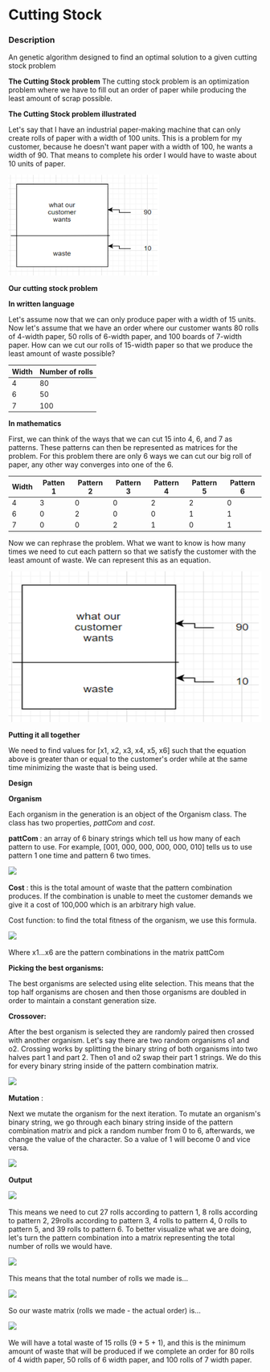 # Cutting Stock

### Description
An genetic algorithm designed to find an optimal solution to a given cutting stock problem

**The Cutting Stock problem**
The cutting stock problem is an optimization problem where we have to fill out an order of paper while producing the least amount of scrap possible.

**The Cutting Stock problem illustrated**

Let's say that I have an industrial paper-making machine that can only create rolls of paper with a width of 100 units. This is a problem for my customer, because he doesn't want paper with a width of 100, he wants a width of 90. That means to complete his order I would have to waste about 10 units of paper.

<img src="CuttingStockPictures/cs1.png" width="300" height="200">

**Our cutting stock problem**

**In written language**

Let&#39;s assume now that we can only produce paper with a width of 15 units. Now let&#39;s assume that we have an order where our customer wants 80 rolls of 4-width paper, 50 rolls of 6-width paper, and 100 boards of 7-width paper. How can we cut our rolls of 15-width paper so that we produce the least amount of waste possible?

| Width | Number of rolls |
| --- | --- |
| 4 | 80 |
| 6 | 50 |
| 7 | 100 |

**In mathematics**

First, we can think of the ways that we can cut 15 into 4, 6, and 7 as patterns. These patterns can then be represented as matrices for the problem. For this problem there are only 6 ways we can cut our big roll of paper, any other way converges into one of the 6.

| Width | Patten 1 | Pattern 2 | Pattern 3 | Pattern 4 | Pattern 5 | Pattern 6 |
| --- | --- | --- | --- | --- | --- | --- |
| 4 | 3 | 0 | 0 | 2 | 2 | 0 |
| 6 | 0 | 2 | 0 | 0 | 1 | 1 |
| 7 | 0 | 0 | 2 | 1 | 0 | 1 |

Now we can rephrase the problem. What we want to know is how many times we need to cut each pattern so that we satisfy the customer with the least amount of waste. We can represent this as an equation.

<img src="CuttingStockPictures/cs1.png" width="800" height="300">

**Putting it all together**

We need to find values for [x1, x2, x3, x4, x5, x6] such that the equation above is greater than or equal to the customer&#39;s order while at the same time minimizing the waste that is being used.

**Design**

**Organism**

Each organism in the generation is an object of the Organism class. The class has two properties, _pattCom_ and _cost_.

**pattCom** : an array of 6 binary strings which tell us how many of each pattern to use. For example, [001, 000, 000, 000, 000, 010] tells us to use pattern 1 one time and pattern 6 two times.

![](RackMultipart20220220-4-1c5p7wc_html_c332dce00c6c29e2.png)

**Cost** : this is the total amount of waste that the pattern combination produces. If the combination is unable to meet the customer demands we give it a cost of 100,000 which is an arbitrary high value.

Cost function: to find the total fitness of the organism, we use this formula.

![](RackMultipart20220220-4-1c5p7wc_html_398506ccd8374300.png)

Where x1...x6 are the pattern combinations in the matrix pattCom

**Picking the best organisms:**

The best organisms are selected using elite selection. This means that the top half organisms are chosen and then those organisms are doubled in order to maintain a constant generation size.

**Crossover:**

After the best organism is selected they are randomly paired then crossed with another organism. Let&#39;s say there are two random organisms o1 and o2. Crossing works by splitting the binary string of both organisms into two halves part 1 and part 2. Then o1 and o2 swap their part 1 strings. We do this for every binary string inside of the pattern combination matrix.

![](RackMultipart20220220-4-1c5p7wc_html_3caf1c9837099906.png)

**Mutation** :

Next we mutate the organism for the next iteration. To mutate an organism&#39;s binary string, we go through each binary string inside of the pattern combination matrix and pick a random number from 0 to 6, afterwards, we change the value of the character. So a value of 1 will become 0 and vice versa.

![](RackMultipart20220220-4-1c5p7wc_html_8f2c3893ae83df74.png)


**Output**

![](RackMultipart20220220-4-1c5p7wc_html_4e40361e4bbfedb7.png)

This means we need to cut 27 rolls according to pattern 1, 8 rolls according to pattern 2, 29rolls according to pattern 3, 4 rolls to pattern 4, 0 rolls to pattern 5, and 39 rolls to pattern 6. To better visualize what we are doing, let&#39;s turn the pattern combination into a matrix representing the total number of rolls we would have.

![](RackMultipart20220220-4-1c5p7wc_html_86d7deab580e4d63.png)

This means that the total number of rolls we made is…

![](RackMultipart20220220-4-1c5p7wc_html_7141ec9b21486160.png)

So our waste matrix (rolls we made - the actual order) is…

![](RackMultipart20220220-4-1c5p7wc_html_315a0696fbc4bd96.png)

We will have a total waste of 15 rolls (9 + 5 + 1), and this is the minimum amount of waste that will be produced if we complete an order for 80 rolls of 4 width paper, 50 rolls of 6 width paper, and 100 rolls of 7 width paper.
